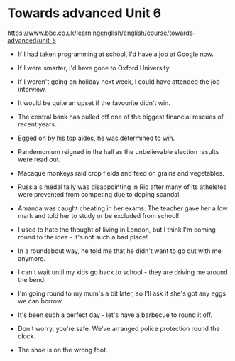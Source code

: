 # Towards advanced Unit 6

https://www.bbc.co.uk/learningenglish/english/course/towards-advanced/unit-5

* If I had taken programming at school, I'd have a job at Google now.

* If I were smarter, I'd have gone to Oxford University.

* If I weren't going on holiday next week, I could have attended the job interview.

* It would be quite an upset if the favourite didn't win.

* The central bank has pulled off one of the biggest financial rescues of recent years.

* Egged on by his top aides, he was determined to win.

* Pandemonium reigned in the hall as the unbelievable election results were read out.

* Macaque monkeys raid crop fields and feed on grains and vegetables.

* Russia's medal tally was disappointing in Rio after many of its atheletes were prevented from competing due to doping scandal.

* Amanda was caught cheating in her exams. The teacher gave her a low mark and told her to study or be excluded from school!

* I used to hate the thought of living in London, but I think I'm coming round to the idea - it's not such a bad place!

* In a roundabout way, he told me that he didn't want to go out with me anymore.

* I can't wait until my kids go back to school - they are driving me around the bend.

* I'm going round to my mum's a bit later, so I'll ask if she's got any eggs we can borrow.

* It's been such a perfect day - let's have a barbecue to round it off.

* Don't worry, you're safe. We've arranged police protection round the clock.

* The shoe is on the wrong foot.
